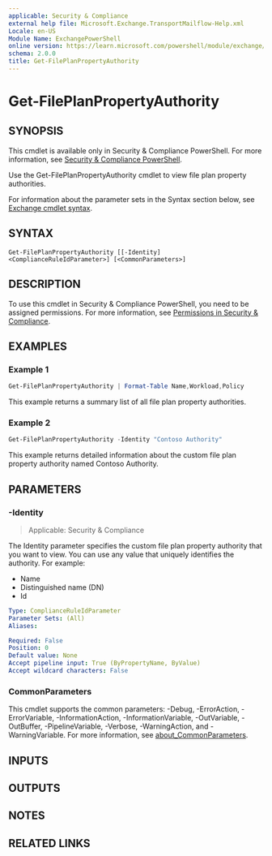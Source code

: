 ```yaml
---
applicable: Security & Compliance
external help file: Microsoft.Exchange.TransportMailflow-Help.xml
Locale: en-US
Module Name: ExchangePowerShell
online version: https://learn.microsoft.com/powershell/module/exchange/get-fileplanpropertyauthority
schema: 2.0.0
title: Get-FilePlanPropertyAuthority
---
```


# Get-FilePlanPropertyAuthority

## SYNOPSIS
This cmdlet is available only in Security & Compliance PowerShell. For more information, see [Security & Compliance PowerShell](https://learn.microsoft.com/powershell/exchange/scc-powershell).

Use the Get-FilePlanPropertyAuthority cmdlet to view file plan property authorities.

For information about the parameter sets in the Syntax section below, see [Exchange cmdlet syntax](https://learn.microsoft.com/powershell/exchange/exchange-cmdlet-syntax).

## SYNTAX

```
Get-FilePlanPropertyAuthority [[-Identity] <ComplianceRuleIdParameter>] [<CommonParameters>]
```

## DESCRIPTION
To use this cmdlet in Security & Compliance PowerShell, you need to be assigned permissions. For more information, see [Permissions in Security & Compliance](https://go.microsoft.com/fwlink/p/?LinkId=511920).

## EXAMPLES

### Example 1
```powershell
Get-FilePlanPropertyAuthority | Format-Table Name,Workload,Policy
```

This example returns a summary list of all file plan property authorities.

### Example 2
```powershell
Get-FilePlanPropertyAuthority -Identity "Contoso Authority"
```

This example returns detailed information about the custom file plan property authority named Contoso Authority.

## PARAMETERS

### -Identity

> Applicable: Security & Compliance

The Identity parameter specifies the custom file plan property authority that you want to view. You can use any value that uniquely identifies the authority. For example:

- Name
- Distinguished name (DN)
- Id

```yaml
Type: ComplianceRuleIdParameter
Parameter Sets: (All)
Aliases:

Required: False
Position: 0
Default value: None
Accept pipeline input: True (ByPropertyName, ByValue)
Accept wildcard characters: False
```

### CommonParameters
This cmdlet supports the common parameters: -Debug, -ErrorAction, -ErrorVariable, -InformationAction, -InformationVariable, -OutVariable, -OutBuffer, -PipelineVariable, -Verbose, -WarningAction, and -WarningVariable. For more information, see [about_CommonParameters](https://go.microsoft.com/fwlink/p/?LinkID=113216).

## INPUTS

## OUTPUTS

## NOTES

## RELATED LINKS
